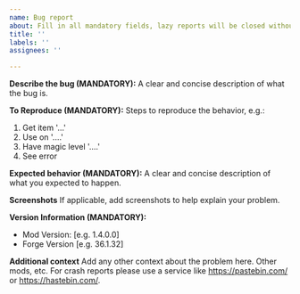 ```yaml
---
name: Bug report
about: Fill in all mandatory fields, lazy reports will be closed without comment.
title: ''
labels: ''
assignees: ''

---
```


**Describe the bug (MANDATORY):**
A clear and concise description of what the bug is.

**To Reproduce (MANDATORY):**
Steps to reproduce the behavior, e.g.:
1. Get item '...'
2. Use on '....'
3. Have magic level '....'
4. See error

**Expected behavior (MANDATORY):**
A clear and concise description of what you expected to happen.

**Screenshots**
If applicable, add screenshots to help explain your problem.

**Version Information (MANDATORY):**
 - Mod Version: [e.g. 1.4.0.0]
 - Forge Version [e.g. 36.1.32]

**Additional context**
Add any other context about the problem here.  Other mods, etc.  For crash reports please use a service like https://pastebin.com/ or https://hastebin.com/.
